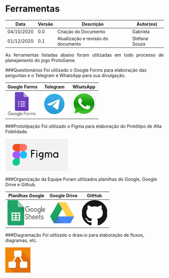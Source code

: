 # Ferramentas

Data | Versão | Descrição | Autor(es)
---- | ---- | ----| -----
04/10/2020 | 0.0 | Criação do Documento | Gabriela
01/12/2020 | 0.1 | Atualização e revisão do documento | Stéfane Souza

<p align="justify">As ferramentas listadas abaixo foram utilizadas em todo processo de planejamento do jogo ProtoGame.</p>


###Questionários
Foi utilizado o Google Forms para elaboração das perguntas e o Telegram e WhatsApp para sua divulgação.

| Google Forms   | Telegram   | WhatsApp   |
|---|---|---|
|  ![forms](./img/simbolos/forms.png) | ![telegram](./img/simbolos/telegram.jpg)  | ![whats](./img/simbolos/whats.jpg)  


###Prototipação
Foi utilizado o Figma para elaboração do Protótipo de Alta Fidelidade.

![figma](./img/simbolos/figma.png)

###Organização da Equipe
Foram utilizados planilhas do Google, Google Drive e Github.

| Planilhas Google  | Google Drive   | GitHub  |
|---|---|---|
|  ![sheets](./img/simbolos/sheets.png) | ![drive](./img/simbolos/drive.jpg)  | ![github](./img/simbolos/github.jpg)  


###Diagramação
Foi utilizado o draw.io para elaboração de fluxos, diagramas, etc.

![draw](./img/simbolos/draw.png)

